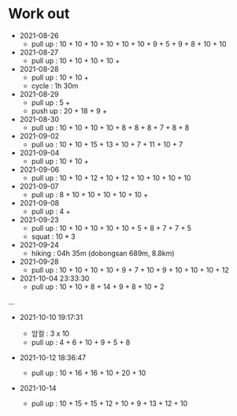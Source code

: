 # Work out

- 2021-08-26
  - pull up : 10 + 10 + 10 + 10 + 10 + 10 + 9 + 5 + 9 + 8 + 10 + 10
- 2021-08-27
  - pull up : 10 + 10 + 10 + 10 + 
- 2021-08-28
  - pull up : 10 + 10 + 
  - cycle : 1h 30m
- 2021-08-29
  - pull up : 5 + 
  - push up : 20 + 18 + 9 + 
- 2021-08-30
  - pull up : 10 + 10 + 10 + 10 + 8 + 8 + 8 + 7 + 8 + 8
- 2021-09-02
  - pull uo : 10 + 10 + 15 + 13 + 10 + 7 + 11 + 10 + 7
- 2021-09-04
  - pull up : 10 + 10 + 
- 2021-09-06
  - pull up : 10 + 10 + 12 + 10 + 12 + 10 + 10 + 10 + 10
- 2021-09-07
  - pull up : 8 + 10 + 10 + 10 + 10 + 10 + 
- 2021-09-08
  - pull up : 4 + 
- 2021-09-23
  - pull up : 10 + 10 + 10 + 10 + 10 + 5 + 8 + 7 + 7 + 5
  - squat : 10 * 3
- 2021-09-24
  - hiking : 04h 35m (dobongsan 689m, 8.8km)
- 2021-09-28
  - pull up : 10 + 10 + 10 + 10 + 9 + 7 + 10 + 9 + 10 + 10 + 10 + 12
- 2021-10-04 23:33:30
  - pull up : 10 + 10 + 8 + 14 + 9 + 8 + 10 + 2

...

- 2021-10-10 19:17:31
  - 암컬 : 3 x 10
  - pull up  : 4 + 6 + 10 + 9 + 5 + 8 

- 2021-10-12 18:36:47
  - pull up : 10 + 16 + 16 + 10 + 20 + 10
- 2021-10-14
  - pull up : 10 + 15 + 15 + 12 + 10 + 9 + 13 + 12 + 10